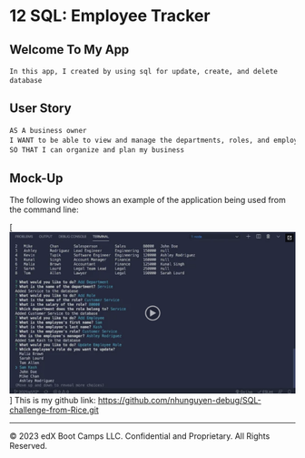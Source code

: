 # 12 SQL: Employee Tracker

## Welcome To My App
```
In this app, I created by using sql for update, create, and delete database
```

## User Story

```md
AS A business owner
I WANT to be able to view and manage the departments, roles, and employees in my company
SO THAT I can organize and plan my business
```

## Mock-Up

The following video shows an example of the application being used from the command line:

[![picturefordemo](./Assets/12-sql-homework-video-thumbnail.png)]
This is my github link: https://github.com/nhunguyen-debug/SQL-challenge-from-Rice.git

- - -
© 2023 edX Boot Camps LLC. Confidential and Proprietary. All Rights Reserved.
